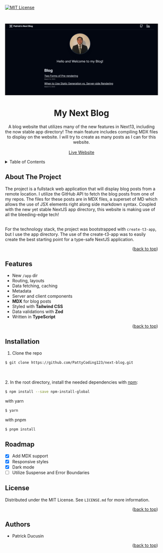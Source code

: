 <div id="top"></div>

<!-- PROJECT SHIELDS -->

[![MIT License][license-shield]][license-url]

<!-- PROJECT LOGO -->
<br />
<p align="center">
  <a href="https://next-blog-eight-teal-26.vercel.app">
    <img src="assets/display-website.png" alt="website display"/>
  </a>
</p>
<div align="center">
  
<h1 align="center">My Next Blog</h1>

  <p align="center">
    A blog website that utilizes many of the new features in Next13, including the now stable app directory! The main feature includes compiling MDX files to display on the website. I will try to create as many posts as I can for this website. 
    <br />
    <br />
    <a href="https://next-blog-eight-teal-26.vercel.app">Live Website</a>
  </p>
</div>

<!-- TABLE OF CONTENTS -->
<details>
  <summary>Table of Contents</summary>
  <ol>
    <li>
      <a href="#about-the-project">About The Project</a>
      <ul>
        <li><a href="#features">Features</a></li>
      </ul>
    </li>
    <li><a href="#installation">Installation</a></li>
    <li><a href="#roadmap">Roadmap</a></li>
    <li><a href="#license">License</a></li>
    <li><a href="#authors">Authors</a></li>
  </ol>
</details>

<!-- ABOUT THE PROJECT -->

## About The Project

The project is a fullstack web application that will display blog posts from a remote location. I utilize the GitHub API to fetch the blog posts from one of my repos. The files for these posts are in MDX files, a superset of MD which allows the use of
JSX elements right along side markdown syntax. Coupled with the new yet stable NextJS app directory, this website is making use of all the bleeding-edge tech!
<br><br>

For the technology stack, the project was bootstrapped with `create-t3-app`, but I use the app directory. The use of the
create-t3-app was to easily create the best starting point for a type-safe NextJS application.

<p align="right">(<a href="#top">back to top</a>)</p>

## Features

- New `/app` dir
- Routing, layouts
- Data fetching, caching
- Metadata
- Server and client components
- **MDX** for blog posts
- Styled with **Tailwind CSS**
- Data validations with **Zod**
- Written in **TypeScript**

<p align="right">(<a href="#top">back to top</a>)</p>

<!-- Installation -->

## Installation

1. Clone the repo

```sh
$ git clone https://github.com/PattyCoding123/next-blog.git
```

<br><br> 2. In the root directory, install the needed dependencies with [npm](https://www.npmjs.com/):

```sh
$ npm install --save npm-install-global
```

with yarn

```sh
$ yarn
```

with pnpm

```sh
$ pnpm install
```

<!-- ROADMAP -->

## Roadmap

- [x] Add MDX support
- [x] Responsive styles
- [x] Dark mode
- [ ] Utilize Suspense and Error Boundaries

<!-- LICENSE -->

## License

Distributed under the MIT License. See `LICENSE.md` for more information.

<p align="right">(<a href="#top">back to top</a>)</p>

<!-- Authors -->

## Authors

- Patrick Ducusin

<p align="right">(<a href="#top">back to top</a>)</p>

<!-- MARKDOWN LINKS & IMAGES -->

[license-shield]: https://img.shields.io/github/license/PattyCoding123/next-blog?color=%23808080&style=for-the-badge
[license-url]: https://github.com/PattyCoding123/next-blog/blob/main/LICENSE.md
